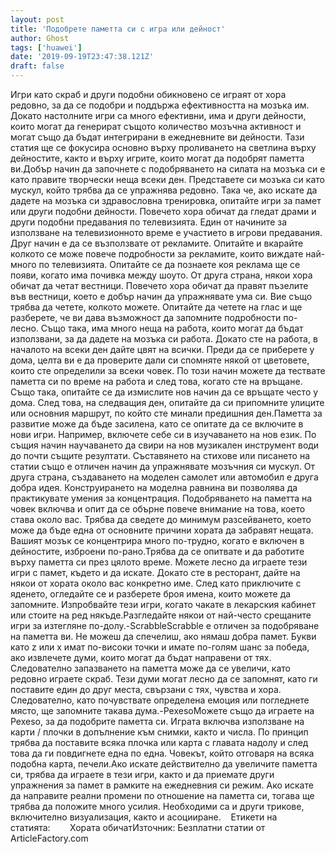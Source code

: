 ```yaml
---
layout: post
title: 'Подобрете паметта си с игра или дейност'
author: Ghost
tags: ['huawei']
date: '2019-09-19T23:47:38.121Z'
draft: false
---
```


Игри като скраб и други подобни обикновено се играят от хора редовно, за да се подобри и поддържа ефективността на мозъка им. Докато настолните игри са много ефективни, има и други дейности, които могат да генерират същото количество мозъчна активност и могат също да бъдат интегрирани в ежедневните ви дейности. Тази статия ще се фокусира основно върху проливането на светлина върху дейностите, както и върху игрите, които могат да подобрят паметта ви.Добър начин да започнете с подобряването на силата на мозъка си е като правите творчески неща всеки ден. Представете си мозъка си като мускул, който трябва да се упражнява редовно. Така че, ако искате да дадете на мозъка си здравословна тренировка, опитайте игри за памет или други подобни дейности. Повечето хора обичат да гледат драми и други подобни предавания по телевизията. Един от начините за използване на телевизионното време е участието в игрови предавания. Друг начин е да се възползвате от рекламите. Опитайте и вкарайте колкото се може повече подробности за рекламите, които виждате най-много по телевизията. Опитайте се да познаете коя реклама ще се появи, когато има почивка между шоуто. От друга страна, някои хора обичат да четат вестници. Повечето хора обичат да правят пъзелите във вестници, което е добър начин да упражнявате ума си. Вие също трябва да четете, колкото можете. Опитайте да четете на глас и ще разберете, че ви дава възможност да запомните подробности по-лесно. Също така, има много неща на работа, които могат да бъдат използвани, за да дадете на мозъка си работа. Докато сте на работа, в началото на всеки ден дайте цвят на всички. Преди да се приберете у дома, целта ви е да проверите дали си спомняте някой от цветовете, които сте определили за всеки човек. По този начин можете да тествате паметта си по време на работа и след това, когато сте на връщане. Също така, опитайте се да измислите нов начин да се връщате често у дома. След това, на следващия ден, опитайте да си припомните улиците или основния маршрут, по който сте минали предишния ден.Паметта за развитие може да бъде засилена, като се опитате да се включите в нови игри. Например, включете себе си в изучаването на нов език. По същия начин научаването да свири на нов музикален инструмент води до почти същите резултати. Съставянето на стихове или писането на статии също е отличен начин да упражнявате мозъчния си мускул. От друга страна, създаването на моделен самолет или автомобил е друга добра идея. Конструирането на моделна равнина ви позволява да практикувате умения за концентрация. Подобряването на паметта на човек включва и опит да се обърне повече внимание на това, което става около вас. Трябва да сведете до минимум разсейването, което може да бъде една от основните причини хората да забравят нещата. Вашият мозък се концентрира много по-трудно, когато е включен в дейностите, изброени по-рано.Трябва да се опитвате и да работите върху паметта си през цялото време. Можете лесно да играете тези игри с памет, където и да искате. Докато сте в ресторант, дайте на някои от хората около вас конкретно име. След като приключите с яденето, огледайте се и разберете броя имена, които можете да запомните. Изпробвайте тези игри, когато чакате в лекарския кабинет или стоите на ред някъде.Разгледайте някои от най-често срещаните игри за изтегляне по-долу.-ScrabbleScrabble е отличен за подобряване на паметта ви. Не можеш да спечелиш, ако нямаш добра памет. Букви като z или x имат по-високи точки и имате по-голям шанс за победа, ако извлечете думи, които могат да бъдат направени от тях. Следователно запазването на паметта може да се увеличи, като редовно играете скраб. Тези думи могат лесно да се запомнят, като ги поставите един до друг места, свързани с тях, чувства и хора. Следователно, като почувствате определена емоция или погледнете място, ще запомните такава дума.-PexesoМожете също да играете на Pexeso, за да подобрите паметта си. Играта включва използване на карти / плочки в допълнение към снимки, както и числа. По принцип трябва да поставите всяка плочка или карта с главата надолу и след това да ги повдигнете една по една. Човекът, който отговаря на всяка подобна карта, печели.Ако искате действително да увеличите паметта си, трябва да играете в тези игри, както и да приемате други упражнения за памет в рамките на ежедневния си режим. Ако искате да направите реални промени по отношение на паметта си, тогава ще трябва да положите много усилия. Необходими са и други трикове, включително визуализация, както и асоцииране.    Етикети на статията:        Хората обичатИзточник: Безплатни статии от ArticleFactory.com
